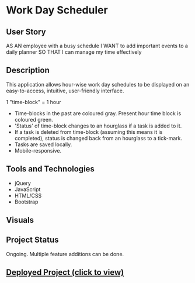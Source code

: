 # Work Day Scheduler

## User Story 

AS AN employee with a busy schedule
I WANT to add important events to a daily planner
SO THAT I can manage my time effectively

## Description

This application allows hour-wise work day schedules to be displayed on an easy-to-access, intuitive, user-friendly interface. 

1 "time-block" = 1 hour

- Time-blocks in the past are coloured gray. Present hour time block is coloured green.
- 'Status' of time-block changes to an hourglass if a task is added to it.
- If a task is deleted from time-block (assuming this means it is completed), status is changed back from an hourglass to a tick-mark.
- Tasks are saved locally.
- Mobile-responsive.

## Tools and Technologies 

- jQuery 
- JavaScript
- HTML/CSS
- Bootstrap

## Visuals

## Project Status

Ongoing. Multiple feature additions can be done.

## <a href="https://prabhm512.github.io/work-day-scheduler/">Deployed Project (click to view)</a>


